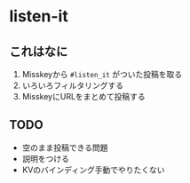 # listen-it

## これはなに
1. Misskeyから `#listen_it` がついた投稿を取る
2. いろいろフィルタリングする
3. MisskeyにURLをまとめて投稿する

## TODO
- 空のまま投稿できる問題
- 説明をつける
- KVのバインディング手動でやりたくない
